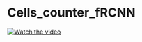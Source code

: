 # Cells_counter_fRCNN

[![Watch the video](http://img.youtube.com/vi/nGgbEn36XtI/0.jpg)](https://youtu.be/nGgbEn36XtI)
